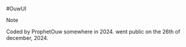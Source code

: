 #OuwUI
> [!Note]
> Coded by ProphetOuw somewhere in 2024. went public on the 26th of december, 2024.